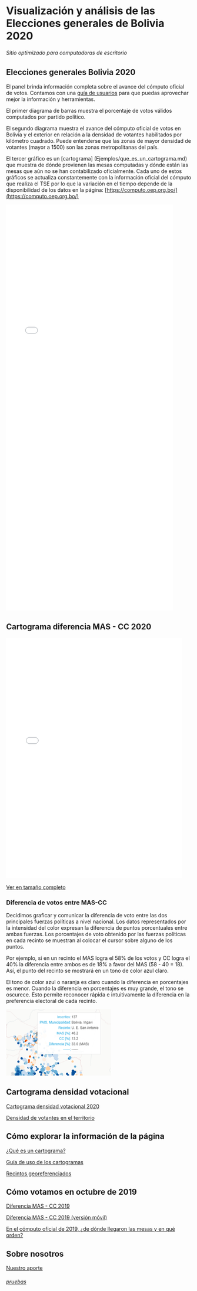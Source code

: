 # Visualización y análisis de las Elecciones generales de Bolivia 2020

###### Sitio optimizado para computadoras de escritorio

## Elecciones generales Bolivia 2020 

El panel brinda información completa sobre el avance del cómputo oficial de votos. Contamos con una [guía de usuarios](Ejemplos/Guia_de_uso.md) para que puedas aprovechar mejor la información y herramientas.

El primer diagrama de barras muestra el porcentaje de votos válidos computados por partido político. 

El segundo diagrama muestra el avance del cómputo oficial de votos en Bolivia y el exterior en relación a la densidad de votantes habilitados por kilómetro cuadrado. Puede entenderse que las zonas de mayor densidad de votantes (mayor a 1500) son las zonas metropolitanas del país. 

El tercer gráfico es un [cartograma] (Ejemplos/que_es_un_cartograma.md) que muestra de dónde provienen las mesas computadas y dónde están las mesas que aún no se han contabilizado oficialmente. Cada uno de estos gráficos se actualiza constantemente con la información oficial del cómputo que realiza el TSE por lo que la variación en el tiempo depende de la disponibilidad de los datos en la página: [https://computo.oep.org.bo/](https://computo.oep.org.bo/) 




<iframe src="Ejemplos/z050_panel.html"
    sandbox="allow-same-origin allow-scripts"
    width="90%"
    height="1100"
    scrolling="no"
    seamless="seamless"
    frameborder="0">
</iframe>



## Cartograma diferencia MAS - CC 2020

<iframe src="graficas_htmls/z037_d_mas_cc_latest.html"
    sandbox="allow-same-origin allow-scripts"
    width="95%" 
    height="650"   
    scrolling="no"
    seamless="seamless"
    frameborder="0">
</iframe>

[Ver en tamaño completo](graficas_htmls/z037_d_mas_cc_latest.html)





### Diferencia de votos entre MAS-CC
Decidimos graficar y comunicar la diferencia de voto entre las dos principales fuerzas políticas a nivel nacional. Los datos representados por la intensidad del color expresan la diferencia de puntos porcentuales entre ambas fuerzas. Los porcentajes de voto obtenido por las fuerzas políticas en cada recinto se muestran al colocar el cursor sobre alguno de los puntos.

Por ejemplo, si en un recinto el MAS logra el 58% de los votos y CC logra el 40% la diferencia entre ambos es de 18% a favor del MAS (58 - 40 = 18). Así, el punto del recinto se mostrará en un tono de color azul claro. 

El tono de color azul o naranja es claro cuando la diferencia en porcentajes es menor. Cuando la diferencia en porcentajes es muy grande, el tono se oscurece. Esto permite reconocer rápida e intuitivamente la diferencia en la preferencia electoral de cada recinto.

![Leyenda un recinto](img/Leyenda_un_recinto.png)


## Cartograma densidad votacional

[Cartograma densidad votacional 2020](Ejemplos/z040_densidad2020.html)

[Densidad de votantes en el territorio](Ejemplos/Densidad.md)



## Cómo explorar la información de la página

[¿Qué es un cartograma?](Ejemplos/que_es_un_cartograma.md)

[Guía de uso de los cartogramas](Ejemplos/Guia_de_uso.md)

[Recintos georeferenciados](Ejemplos/Recintos_georeferenciados.md)




## Cómo votamos en octubre de 2019
[Diferencia MAS - CC 2019](Ejemplos/z038_carto_map_mas_cc.html)  

[Diferencia MAS - CC 2019 (versión móvil)](dif_mas_cc_2019.md) 

[En el cómputo oficial de 2019, ¿de dónde llegaron las mesas y en qué orden?](Ejemplos/z050_mostrar_mesas_faltantes.html)


## Sobre nosotros
[Nuestro aporte](Ejemplos/Nuestro_aporte.md)

###### [pruebas](index2_borrador.md) 

